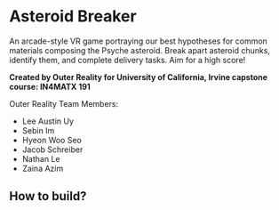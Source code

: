 # Asteroid Breaker
An arcade-style VR game portraying our best hypotheses for common materials composing the Psyche asteroid. Break apart asteroid chunks, identify them, and complete delivery tasks. Aim for a high score!

**Created by Outer Reality for University of California, Irvine capstone course: IN4MATX 191**

Outer Reality Team Members:
* Lee Austin Uy
* Sebin Im
* Hyeon Woo Seo
* Jacob Schreiber
* Nathan Le
* Zaina Azim

## How to build?
